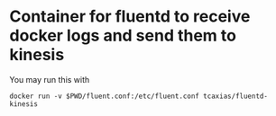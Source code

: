 # Container for fluentd to receive docker logs and send them to kinesis

You may run this with

    docker run -v $PWD/fluent.conf:/etc/fluent.conf tcaxias/fluentd-kinesis
